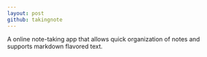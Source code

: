 ```yaml
---
layout: post
github: takingnote
---
```


A online note-taking app that allows quick organization of notes and supports
markdown flavored text.
